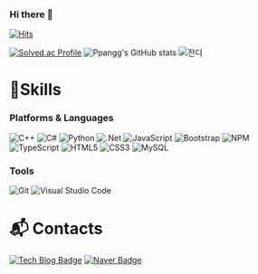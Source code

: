 ### Hi there 👋

<!--
**Ppangg/Ppangg** is a ✨ _special_ ✨ repository because its `README.md` (this file) appears on your GitHub profile.

Here are some ideas to get you started:

- 🔭 I’m currently working on ...
- 🌱 I’m currently learning ...
- 👯 I’m looking to collaborate on ...
- 🤔 I’m looking for help with ...
- 💬 Ask me about ...
- 📫 How to reach me: ...
- 😄 Pronouns: ...
- ⚡ Fun fact: ...
-->


[![Hits](https://hits.seeyoufarm.com/api/count/incr/badge.svg?url=https%3A%2F%2Fgithub.com%2Fgjbae1212%2Fhit-counter&count_bg=%23DF1616&title_bg=%2373AED3&icon=Github-181717.svg&icon_color=%230B0B0B&title=hits&edge_flat=false)](https://github.com/Ppangg)

[![Solved.ac Profile](http://mazassumnida.wtf/api/v2/generate_badge?boj=cnlwlrgodiwl)](https://solved.ac/cnlwlrgodiwl/)
![Ppangg's GitHub stats](https://github-readme-stats.vercel.app/api?username=Ppangg&show_icons=true&theme=radical)
![잔디](https://ghchart.rshah.org/ff00cc/Ppangg)

# 💪Skills
### Platforms & Languages
![C++](https://img.shields.io/badge/-c++-00599c.svg?&style=for-the-badge&logo=c%2B%2B&logoColor=white)
![C#](https://img.shields.io/badge/-c%23-239128.svg?&style=for-the-badge&logo=Csharp&logoColor=white)
![Python](https://img.shields.io/badge/Python-3776AB.svg?&style=for-the-badge&logo=Python&logoColor=white)
![.Net](https://img.shields.io/badge/.NET-5C2D91?style=for-the-badge&logo=.net&logoColor=white)
![JavaScript](https://img.shields.io/badge/JavaScript-F7DF1E.svg?&style=for-the-badge&logo=JavaScript&logoColor=white)
![Bootstrap](https://img.shields.io/badge/bootstrap-%238511FA.svg?style=for-the-badge&logo=bootstrap&logoColor=white)
![NPM](https://img.shields.io/badge/NPM-%23CB3837.svg?style=for-the-badge&logo=npm&logoColor=white)
![TypeScript](https://img.shields.io/badge/TypeScript-3178C6.svg?&style=for-the-badge&logo=TypeScript&logoColor=white)
![HTML5](https://img.shields.io/badge/HTML5-E34F26.svg?&style=for-the-badge&logo=HTML5&logoColor=white)
![CSS3](https://img.shields.io/badge/CSS3-1572B6.svg?&style=for-the-badge&logo=CSS3&logoColor=white)
![MySQL](https://img.shields.io/badge/MySQL-4479A1.svg?&style=for-the-badge&logo=MySQL&logoColor=white)

### Tools
![Git](https://img.shields.io/badge/Git-F05032.svg?&style=for-the-badge&logo=Git&logoColor=white)
![Visual Studio Code](https://img.shields.io/badge/Visual%20Studio%20Code-007ACC.svg?&style=for-the-badge&logo=Visual%20Studio%20Code&logoColor=white)

# :mailbox_with_mail: Contacts
[![Tech Blog Badge](http://img.shields.io/badge/-Tech%20blog-black?style=flat-square&logo=github&link=https://velog.io/@yskyal17)](https://velog.io/@yskyal17)
[![Naver Badge](https://img.shields.io/badge/Naver-03C75A?style=flat-square&logo=Naver&logoColor=white&link=mailto:panghyun35@naver.com)](mailto:panghyun35@naver.com)
